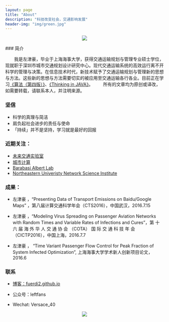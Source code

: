 ```yaml
---
layout: page
title: "About"
description: "科技改变社会，交通影响发展"
header-img: "img/green.jpg"
---
```



<center>
    <p><img src="https://fuerdi2.github.io/img/jinhao.png" align="center"></p>
</center>
### 简介

　　我是左津豪，毕业于上海海事大学，获得交通运输规划与管理专业硕士学位，现就职于深圳市城市交通规划设计研究中心。现代交通运输系统的高效运行离不开科学的管理与决策。在信息技术时代，新技术赋予了交通运输规划与管理新的思想与方法。这些新的思想与方法需要切实的被应用至交通运输各行各业。目前正在学习[《算法（第四版）》](https://book.douban.com/subject/19952400/)、[《Thinking in JAVA》](https://book.douban.com/subject/1474824/)。
　　所有的文章均为原创或译改，如需要转载，请联系本人，并注明来源。

### 坚信

- 科学的真理与简洁 
- 肩负起社会进步的责任与使命
- 「持续」并不是坚持，学习就是最好的回报


### 近期关注：


- [未来交通实验室](http://www.futuretransportlab.com/)
- [城市计算](https://www.microsoft.com/en-us/research/project/%E5%9F%8E%E5%B8%82%E8%AE%A1%E7%AE%97/)
- [Barabasi Albert Lab](https://www.barabasilab.com/)
- [Northeastern Univeristy Network Science Institute](https://www.networkscienceinstitute.org/)




### 成果：

- 左津豪 ，“Presenting Data of Transport Emissions on Baidu/Google Maps” ，第八届计算交通科学年会（CTS2016），中国武汉，2016.7.15

- 左津豪 ，“Modeling Virus Spreading on Passenger Aviation Networks with Random Times and Variable Rates of Infections and Cures”，第 十 六 届 海 外 华 人 交 通 协 会 （COTA） 国 际 交 通 科 技 年 会（CICTP2016），中国上海，2016.7.7

- 左津豪 ， “Time Variant Passenger Flow Control for Peak Fraction of System Infected Optimization”, 上海海事大学学术新人创新项目论文，2016.6


### 联系

- [博客：fuerdi2.github.io](https://fuerdi2.github.io)

- 公众号：leftfans

- Wechat: Versace_40


<center>
    <p><img src="http://blogs.worldbank.org/trade/files/trade/Air%20transport%20network%20map.gif" align="center"></p>
</center>






